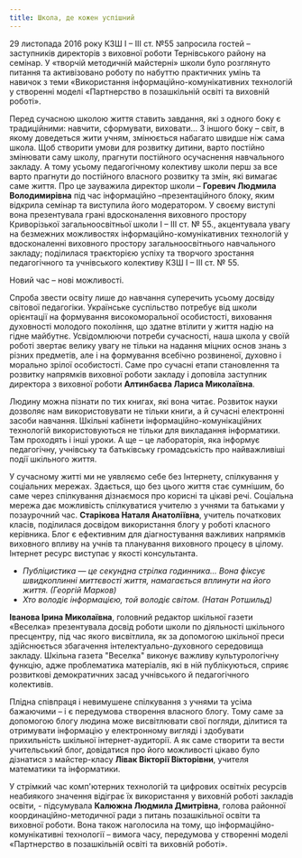 ```yaml
---
title: Школа, де кожен успішний
---
```


29 листопада 2016 року КЗШ І – ІІІ ст. №55 запросила гостей – заступників директорів з виховної роботи Тернівського району на семінар. У «творчій методичній майстерні» школи було розглянуто питання та активізовано роботу по набуттю практичних умінь та навичок з теми «Використання інформаційно-комунікативних технологій у створенні моделі «Партнерство в позашкільній освіті та виховній роботі».

Перед сучасною школою життя ставить завдання, які з одного боку є традиційними: навчити, сформувати, виховати… З іншого боку – світ, в якому доведеться жити учням, змінюється набагато швидше ніж сама школа. Щоб створити умови для розвитку дитини, варто постійно змінювати саму школу, прагнути постійного осучаснення навчального закладу. А тому усьому педагогічному колективу школи перш за все варто прагнути до постійного власного розвитку та змін, які вимагає саме життя. Про це зауважила директор школи – **Горевич Людмила Володимирівна** під час інформаційно –презентаційного блоку, яким відкрила семінар та виступила його модератором. У своєму виступі вона презентувала грані вдосконалення виховного простору Криворізької загальноосвітньої школи І – ІІІ ст. № 55., акцентувала увагу на безмежних можливостях інформаційно-комунікативних технологій у вдосконаленні виховного простору загальноосвітнього навчального закладу; поділилася траєкторією успіху та творчого зростання педагогічного та учнівського колективу КЗШ І – ІІІ ст. № 55.

Новий час – нові можливості.

Спроба звести освіту лише до навчання суперечить усьому досвіду світової педагогіки. Українське суспільство потребує від школи орієнтації на формування високоморальної особистості, виховання духовності молодого покоління, що здатне втілити у життя надію на гідне майбутнє. Усвідомлюючи потреби сучасності, наша школа у своїй роботі звертає велику увагу не тільки на надання міцних основ знань з різних предметів, але і на формування всебічно розвиненої, духовно і морально зрілої особистості. Саме про сучасні етапи становлення та розвитку напрямків виховної роботи закладу і доповіла заступник директора з виховної роботи **Алтинбаєва Лариса Миколаївна**.

Людину можна пізнати по тих книгах, які вона читає. Розвиток науки дозволяє нам використовувати не тільки книги, а й сучасні електронні засоби навчання. Шкільні кабінети інформаційно-комунікаційних технологій використовуються не тільки для викладання інформатики. Там проходять і інші уроки. А ще – це лабораторія, яка інформує педагогічну, учнівську та батьківську громадськість про найважливіші події шкільного життя.

У сучасному житті ми не уявляємо себе без Інтернету, спілкування у соціальних мережах. Здається, що без цього життя стає сумнішим, бо саме через спілкування дізнаємося про корисні та цікаві речі. Соціальна мережа дає можливість спілкуватися учителю з учнями та батьками у позаурочний час. **Старікова Наталя Анатоліївна**, учитель початкових класів, поділилася досвідом використання блогу у роботі класного керівника. Блог є ефективним для діагностування важливих напрямків виховного впливу на учнів та планування виховного процесу в цілому. Інтернет ресурс виступає у якості консультанта.

- _Публіцистика — це секундна стрілка годинника... Вона фіксує швидкоплинні миттєвості життя, намагається вплинути на його життя. (Георгій Марков)_
- _Хто володіє інформацією, той володіє світом. (Натан Ротшильд)_

**Іванова Ірина Миколаївна**, головний редактор шкільної газети «Веселка» презентувала досвід роботи школи по діяльності шкільного пресцентру, під час якого висвітлила, як за допомогою шкільної преси здійснюється збагачення інтелектуально-духовного середовища закладу. Шкільна газета "Веселка" виконує важливу культурологічну функцію, адже проблематика матеріалів, які в ній публікуються, сприяє розвиткові демократичних засад учнівського й педагогічного колективів.

Плідна співпраця і невимушене спілкування з учнями та усіма бажаючими – і є передумова створення власного блогу. Тому саме за допомогою блогу людина може висвітлювати свої погляди, ділитися та отримувати інформацію у електронному вигляді і здобувати прихильність шкільної інтернет-аудиторії. А як саме створити та вести учительський блог, довідатися про його можливості цікаво було дізнатися з майстер-класу **Лівак Вікторії Вікторівни**, учителя математики та інформатики.

У стрімкий час комп'ютерних технологій та цифрових освітніх ресурсів неабиякого значення відіграє їх використання у виховній роботі закладів освіти, - підсумувала **Калюжна Людмила Дмитрівна**, голова районної координаційно-методичної ради з питань позашкільної освіти та виховної роботи. Вона також наголосила на тому, що інформаційно-комунікативні технології – вимога часу, передумова у створенні моделі «Партнерство в позашкільній освіті та виховній роботі».

<slideshow id="_/72157673263048054" />
